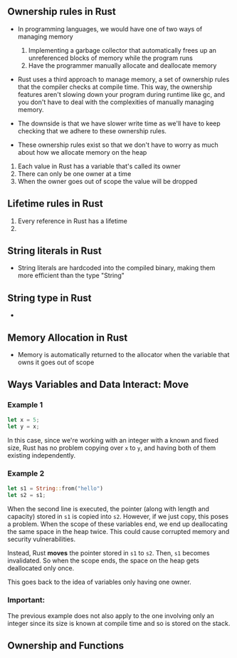## Ownership rules in Rust

- In programming languages, we would have one of two ways of managing memory
    1. Implementing a garbage collector that automatically frees up an unreferenced
    blocks of memory while the program runs
    2. Have the programmer manually allocate and deallocate memory
- Rust uses a third approach to manage memory, a set of ownership rules that
the compiler checks at compile time. This way, the ownership features aren't slowing down your program during runtime like gc, and you don't have to deal with the complexities of manually managing memory.
- The downside is that we have slower write time as we'll have to keep checking that we adhere to these ownership rules.

- These ownership rules exist so that we don't have to worry as much about how
we allocate memory on the heap


1. Each value in Rust has a variable that's called its owner
2. There can only be one owner at a time
3. When the owner goes out of scope the value will be dropped



## Lifetime rules in Rust
1. Every reference in Rust has a lifetime
2.


## String literals in Rust
- String literals are hardcoded into the compiled binary, making them more 
efficient than the type "String"


## String type in Rust
- 


## Memory Allocation in Rust

- Memory is automatically returned to the allocator when the variable that owns it
goes out of scope

## Ways Variables and Data Interact: Move

### Example 1

```rust
let x = 5;
let y = x;
```
In this case, since we're working with an integer with a known and fixed size, Rust has no problem copying over `x` to `y`, and having both of them existing independently.

### Example 2
```rust
let s1 = String::from("hello")
let s2 = s1;
```
When the second line is executed, the pointer (along with length and capacity) stored in `s1` is copied into `s2`. However, if we just copy, this poses a problem. When the scope of these variables end, we end up deallocating the same space in the heap twice. This could cause corrupted memory and security vulnerabilities.


Instead, Rust **moves** the pointer stored in `s1` to `s2`. Then, `s1` becomes invalidated. So when the scope ends, the space on the heap gets deallocated only once.

This goes back to the idea of variables only having one owner.

### Important:
The previous example does not also apply to the one involving only an integer since its size is known at compile time and so is stored on the stack.

## Ownership and Functions
